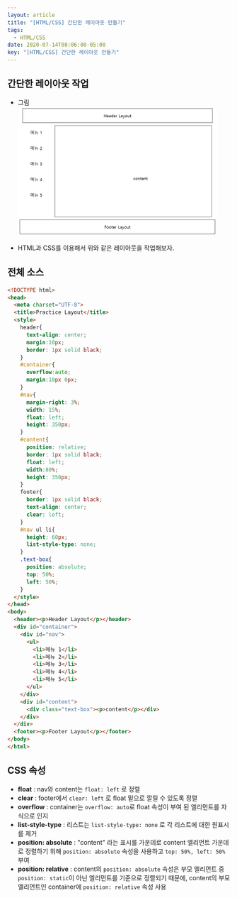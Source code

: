 ```yaml
---
layout: article
title: "[HTML/CSS] 간단한 레이아웃 만들기"
tags:
  - HTML/CSS
date: 2020-07-14T08:06:00-05:00
key: "[HTML/CSS] 간단한 레이아웃 만들기"
---
```


## 간단한 레이아웃 작업

<!--more-->

- 그림<br>![](/assets/images/200715-1.png)

- HTML과 CSS를 이용해서 위와 같은 레이아웃을 작업해보자.

## 전체 소스

```HTML
<!DOCTYPE html>
<head>
  <meta charset="UTF-8">
  <title>Practice Layout</title>
  <style>
    header{
      text-align: center;
      margin:10px;
      border: 1px solid black;
    }
    #container{
      overflow:auto;
      margin:10px 0px;
    }
    #nav{
      margin-right: 3%;
      width: 15%;
      float: left;
      height: 350px;
    }
    #content{
      position: relative;
      border: 1px solid black;
      float: left;
      width:80%;
      height: 350px;
    }
    footer{
      border: 1px solid black;
      text-align: center;
      clear: left;
    }
    #nav ul li{
      height: 60px;
      list-style-type: none;
    }
    .text-box{
      position: absolute;
      top: 50%;
      left: 50%;
    }
  </style>
</head>
<body>
  <header><p>Header Layout</p></header>
  <div id="container">
    <div id="nav">
      <ul>
        <li>메뉴 1</li>
        <li>메뉴 2</li>
        <li>메뉴 3</li>
        <li>메뉴 4</li>
        <li>메뉴 5</li>
      </ul>
    </div>
    <div id="content">
      <div class="text-box"><p>content</p></div>
    </div>
  </div>
  <footer><p>Footer Layout</p></footer>
</body>
</html>
```

## CSS 속성

- **float** : nav와 content는 `float: left` 로 정렬
- **clear** : footer에서 `clear: left` 로 float 밑으로 깔릴 수 있도록 정렬
- **overflow** : container는 `overflow: auto`로 float 속성이 부여 된 엘리먼트를 자식으로 인지
- **list-style-type** : 리스트는 `list-style-type: none` 로 각 리스트에 대한 원표시를 제거
- **position: absolute** : "content" 라는 표시를 가운데로 content 엘리먼트 가운데로 정렬하기 위해 `position: absolute` 속성을 사용하고 `top: 50%, left: 50%` 부여
- **position: relative** : content의 `position: absolute` 속성은 부모 엘리먼트 중 `position: static`이 아닌 엘리먼트를 기준으로 정렬되기 때문에, content의 부모 엘리먼트인 container에 `position: relative` 속성 사용
